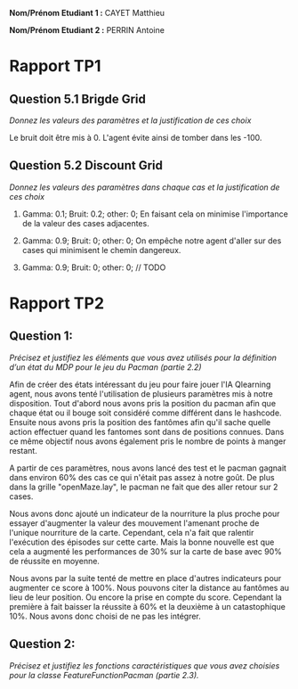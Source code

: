 **Nom/Prénom Etudiant 1 :** CAYET Matthieu

**Nom/Prénom Etudiant 2 :** PERRIN Antoine

# Rapport TP1

## Question 5.1 Brigde Grid
*Donnez les valeurs des paramètres et la justification de ces choix*

Le bruit doit être mis à 0. L'agent évite ainsi de tomber dans les -100.


## Question 5.2 Discount Grid
*Donnez les valeurs des paramètres dans chaque cas et la justification de ces choix*
1. Gamma: 0.1; Bruit: 0.2; other: 0;
En faisant cela on minimise l'importance de la valeur des cases adjacentes.

2. Gamma: 0.9; Bruit: 0; other: 0;
On empêche notre agent d'aller sur des cases qui minimisent le chemin dangereux.

3. Gamma: 0.9; Bruit: 0; other: 0;
// TODO
# Rapport TP2

## Question 1:
*Précisez et justifiez les éléments que vous avez utilisés pour la définition d’un état du MDP pour le jeu du Pacman (partie 2.2)*

Afin de créer des états intéressant du jeu pour faire jouer l'IA Qlearning agent, nous avons tenté l'utilisation de plusieurs paramètres mis à notre disposition.
Tout d'abord nous avons pris la position du pacman afin que chaque état ou il bouge soit considéré comme différent dans le hashcode.
Ensuite nous avons pris la position des fantômes afin qu'il sache quelle action effectuer quand les fantomes sont dans de positions connues.
Dans ce même objectif nous avons également pris le nombre de points à manger restant.

A partir de ces paramètres, nous avons lancé des test et le pacman gagnait dans environ 60% des cas ce qui n'était pas assez à notre goût.
De plus dans la grille "openMaze.lay", le pacman ne fait que des aller retour sur 2 cases.

Nous avons donc ajouté un indicateur de la nourriture la plus proche pour essayer d'augmenter la valeur des mouvement l'amenant proche de l'unique nourriture de la carte. 
Cependant, cela n'a fait que ralentir l'exécution des  épisodes sur cette carte. 
Mais la bonne nouvelle est que cela a augmenté les performances de 30% sur la carte de base avec 90% de réussite en moyenne.

Nous avons par la suite tenté de mettre en place d'autres indicateurs pour augmenter ce score à 100%.
Nous pouvons citer la distance au fantômes au lieu de leur position. Ou encore la prise en compte du score.
Cependant la première à fait baisser la réussite à 60% et la deuxième à un catastophique 10%. Nous avons donc choisi de ne pas les intégrer.


## Question 2:
*Précisez et justifiez les fonctions caractéristiques que vous avez choisies pour la classe FeatureFunctionPacman (partie 2.3).*
